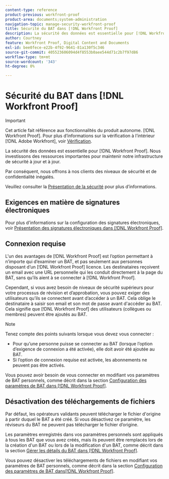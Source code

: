 ```yaml
---
content-type: reference
product-previous: workfront-proof
product-area: documents;system-administration
navigation-topic: manage-security-workfront-proof
title: Sécurité du BAT dans [!DNL Workfront Proof]
description: La sécurité des données est essentielle pour [!DNL Workfront Proof]. Nous investissons des ressources importantes pour maintenir notre infrastructure de sécurité à jour et à jour.
author: Courtney
feature: Workfront Proof, Digital Content and Documents
exl-id: bee0fece-e22b-4f92-9641-81a130f5c346
source-git-commit: 405523606094d4f8553b0aee544d71c2b7f97d86
workflow-type: tm+mt
source-wordcount: '343'
ht-degree: 0%

---
```


# Sécurité du BAT dans [!DNL Workfront Proof]

>[!IMPORTANT]
>
>Cet article fait référence aux fonctionnalités du produit autonome. [!DNL Workfront Proof]. Pour plus d’informations sur la vérification à l’intérieur [!DNL Adobe Workfront], voir [Vérification](../../../review-and-approve-work/proofing/proofing.md).

La sécurité des données est essentielle pour [!DNL Workfront Proof]. Nous investissons des ressources importantes pour maintenir notre infrastructure de sécurité à jour et à jour.

Par conséquent, nous offrons à nos clients des niveaux de sécurité et de confidentialité inégalés.

Veuillez consulter la  [Présentation de la sécurité](https://www.workfront.com/workfront-security) pour plus d’informations.

## Exigences en matière de signatures électroniques

Pour plus d’informations sur la configuration des signatures électroniques, voir [Présentation des signatures électroniques dans [!DNL Workfront Proof]](../../../workfront-proof/wp-acct-admin/managing-security/electronic-sigs-in-wp.md).

## Connexion requise

L&#39;un des avantages de [!DNL Workfront Proof] est l’option permettant à n’importe qui d’examiner un BAT, et pas seulement aux personnes disposant d’un [!DNL Workfront Proof] licence. Les destinataires reçoivent un email avec une URL personnelle qui les conduit directement à la page du BAT, sans qu’ils aient à se connecter à [!DNL Workfront Proof].

Cependant, si vous avez besoin de niveaux de sécurité supérieurs pour votre processus de révision et d’approbation, vous pouvez exiger des utilisateurs qu’ils se connectent avant d’accéder à un BAT. Cela oblige le destinataire à saisir son email et son mot de passe avant d&#39;accéder au BAT. Cela signifie que [!DNL Workfront Proof] des utilisateurs (collègues ou membres) peuvent être ajoutés au BAT.

>[!NOTE]
>
>Tenez compte des points suivants lorsque vous devez vous connecter :
>
>* Pour qu’une personne puisse se connecter au BAT (lorsque l’option d’exigence de connexion a été activée), elle doit avoir été ajoutée au BAT.
>* Si l’option de connexion requise est activée, les abonnements ne peuvent pas être activés.
>




Vous pouvez avoir besoin de vous connecter en modifiant vos paramètres de BAT personnels, comme décrit dans la section [Configuration des paramètres de BAT dans [!DNL Workfront Proof]](../../../workfront-proof/wp-work-proofsfiles/manage-your-work/configure-proof-settings.md).

## Désactivation des téléchargements de fichiers

Par défaut, les opérateurs validants peuvent télécharger le fichier d&#39;origine à partir duquel le BAT a été créé. Si vous désactivez ce paramètre, les réviseurs du BAT ne peuvent pas télécharger le fichier d’origine.

Les paramètres enregistrés dans vos paramètres personnels sont appliqués à tous les BAT que vous avez créés, mais ils peuvent être remplacés lors de la création d&#39;un BAT ou lors de la modification d&#39;un BAT, comme décrit dans la section  [Gérer les détails du BAT dans [!DNL Workfront Proof]](../../../workfront-proof/wp-work-proofsfiles/manage-your-work/manage-proof-details.md).

Vous pouvez désactiver les téléchargements de fichiers en modifiant vos paramètres de BAT personnels, comme décrit dans la section [Configuration des paramètres de BAT dans[!DNL  Workfront Proof]](../../../workfront-proof/wp-work-proofsfiles/manage-your-work/configure-proof-settings.md).
